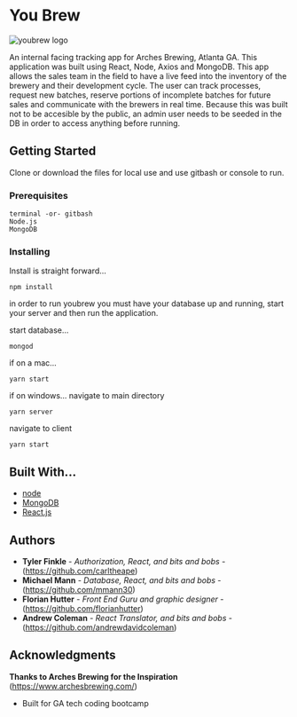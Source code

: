 # You Brew
![youbrew logo](client/assets/images/ms-icon-150x150.png)

An internal facing tracking app for Arches Brewing, Atlanta GA.  This application was built using React, Node, Axios and MongoDB. This app allows the sales team in the field to have a live feed into the inventory of the brewery and their development cycle.  The user can track processes, request new batches, reserve portions of incomplete batches for future sales and communicate with the brewers in real time.  Because this was built not to be accesible by the public, an admin user needs to be seeded in the DB in order to access anything before running.

## Getting Started

Clone or download the files for local use and use gitbash or console to run.

### Prerequisites

```
terminal -or- gitbash
Node.js
MongoDB

```

### Installing

Install is straight forward...

```
npm install
```

in order to run youbrew you must have your database up and running, start your server and then run the application.  

start database...
```
mongod
```

if on a mac...
```
yarn start
```

if on windows...
navigate to main directory
```
yarn server
```
navigate to client
```
yarn start
```


## Built With...

* [node](https://nodejs.org/en/) 
* [MongoDB](https://www.mongodb.com/)
* [React.js](https://reactjs.org/)

## Authors

* **Tyler Finkle** - *Authorization, React, and bits and bobs* - (https://github.com/carltheape)
* **Michael Mann** - *Database, React, and bits and bobs* - (https://github.com/mmann30)
* **Florian Hutter** - *Front End Guru and graphic designer* - (https://github.com/florianhutter)
* **Andrew Coleman** - *React Translator, and bits and bobs* - (https://github.com/andrewdavidcoleman)


## Acknowledgments
**Thanks to Arches Brewing for the Inspiration**
(https://www.archesbrewing.com/)

* Built for GA tech coding bootcamp
